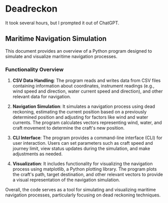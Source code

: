 # Deadreckon
It took several hours, but I prompted it out of ChatGPT.

## Maritime Navigation Simulation

This document provides an overview of a Python program designed to simulate 
and visualize maritime navigation processes.

### Functionality Overview

1. **CSV Data Handling**: The program reads and writes data from CSV files 
containing information about coordinates, instrument readings (e.g., wind 
speed and direction, water current speed and direction), and other relevant 
data for navigation.

2. **Navigation Simulation**: It simulates a navigation process using dead 
reckoning, estimating the current position based on a previously determined 
position and adjusting for factors like wind and water currents. The program 
calculates vectors representing wind, water, and craft movement to determine 
the craft's new position.

3. **CLI Interface**: The program provides a command-line interface (CLI) for 
user interaction. Users can set parameters such as craft speed and journey 
limit, view status updates during the simulation, and make adjustments as 
needed.

4. **Visualization**: It includes functionality for visualizing the navigation 
process using matplotlib, a Python plotting library. The program plots the 
craft's path, target destination, and other relevant vectors to provide a 
visual representation of the navigation simulation.

Overall, the code serves as a tool for simulating and visualizing maritime 
navigation processes, particularly focusing on dead reckoning techniques.

